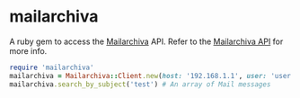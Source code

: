 # mailarchiva

A ruby gem to access the [Mailarchiva] API.  Refer to the [Mailarchiva API] for more info.

```ruby
require 'mailarchiva'
mailarchiva = Mailarchiva::Client.new(host: '192.168.1.1', user: 'user', pass: 'pass')
mailarchiva.search_by_subject('test') # An array of Mail messages
```

[Mailarchiva]:https://www.mailarchiva.com/
[Mailarchiva API]:https://www.mailarchiva.com/help/display/MAIL/Web+Services+API
